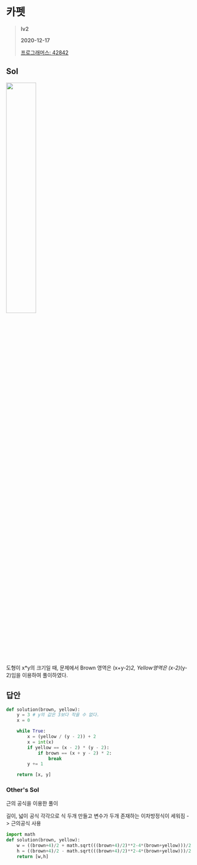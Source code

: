 # 카펫
> **lv2**
>
> **2020-12-17**
>
> [프로그래머스: 42842](https://programmers.co.kr/learn/courses/30/lessons/42842)


## Sol
<img width= 40% src=https://grepp-programmers.s3.ap-northeast-2.amazonaws.com/files/production/b1ebb809-f333-4df2-bc81-02682900dc2d/carpet.png>

도형이 x*y의 크기일 때,
문제에서 Brown 영역은 (x+y-2)*2, Yellow영역은 (x-2)*(y-2)임을 이용하여 풀이하였다.


## 답안
```python
def solution(brown, yellow):
    y = 3 # y의 값은 3보다 작을 수 없다.
    x = 0

    while True:
        x = (yellow / (y - 2)) + 2
        x = int(x)
        if yellow == (x - 2) * (y - 2):
            if brown == (x + y - 2) * 2:
                break
        y += 1

    return [x, y]
```


### Other's Sol

근의 공식을 이용한 풀이

길이, 넓이 공식 각각으로 식 두개 만들고 변수가 두개 존재하는 이차방정식이 세워짐 -> 근의공식 사용
```python
import math
def solution(brown, yellow):
    w = ((brown+4)/2 + math.sqrt(((brown+4)/2)**2-4*(brown+yellow)))/2
    h = ((brown+4)/2 - math.sqrt(((brown+4)/2)**2-4*(brown+yellow)))/2
    return [w,h]
```
